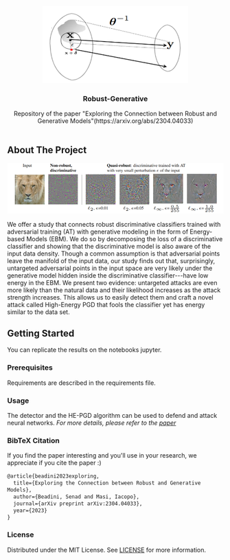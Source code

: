 <br/>
<p align="center">
  <a href="https://github.com//Robust-Generative">
    <img src="images/inversion_c.png" alt="Logo" width="340" height="180">
  </a>

  <h3 align="center">Robust-Generative</h3>

  <p align="center">
    Repository of the paper "Exploring the Connection between Robust and Generative Models"(https://arxiv.org/abs/2304.04033)
    <br/>
    <br/>
  </p>
</p>



## About The Project

![Screen Shot](images/logo2.png)

We offer a study that connects robust discriminative classifiers trained with adversarial training (AT) with generative modeling in the form of Energy-based Models (EBM). We do so by decomposing the loss of a discriminative classifier and showing that the discriminative model is also aware of the input data density. Though a common assumption is that adversarial points leave the manifold of the input data, our study finds out that, surprisingly, untargeted adversarial points in the input space are very likely under the generative model hidden inside the discriminative classifier---have low energy in the EBM. We present two evidence: untargeted attacks are even more likely than the natural data and their likelihood increases as the attack strength increases. This allows us to easily detect them and craft a novel attack called High-Energy PGD that fools the classifier yet has energy similar to the data set.

## Getting Started

You can replicate the results on the notebooks jupyter.

### Prerequisites

Requirements are described in the requirements file.

### Usage

The detector and the HE-PGD algorithm can be used to defend and attack neural networks.
_For more details, please refer to the [paper](https://arxiv.org/abs/2304.04033)_


### BibTeX Citation

If you find the paper interesting and you'll use in your research, we appreciate if you cite the paper :)

```
@article{beadini2023exploring,
  title={Exploring the Connection between Robust and Generative Models},
  author={Beadini, Senad and Masi, Iacopo},
  journal={arXiv preprint arXiv:2304.04033},
  year={2023}
}
```
### License

Distributed under the MIT License. See [LICENSE](https://github.com//Robust-Generative/blob/main/LICENSE.md) for more information.